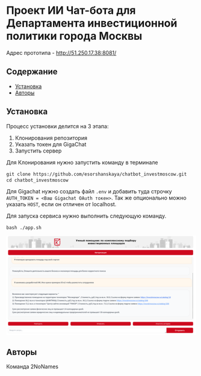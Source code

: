 
# Проект ИИ Чат-бота для Департамента инвестиционной политики города Москвы

Адрес прототипа - http://51.250.17.38:8081/

## Содержание
- [Установка](#установка)
- [Авторы](#авторы)


## Установка
Процесс установки делится на 3 этапа:
1) Клонирования репозитория
2) Указать токен для GigaChat
3) Запустить сервер

Для Клонирования нужно запустить команду в терминале
```
git clone https://github.com/esorshanskaya/chatbot_investmoscow.git
cd chatbot_investmoscow
```

Для Gigachat нужно создать файл ```.env``` и добавить туда строчку ```AUTH_TOKEN = <Ваш Gigachat OAuth токен>```. Так же опционально можно указать ```HOST```, если он отличен от localhost.

Для запуска сервиса нужно выполнить следующую команду.

```
bash ./app.sh
```

<img src="example.png" alt="drawing" width="600"/>

## Авторы

Команда 2NoNames